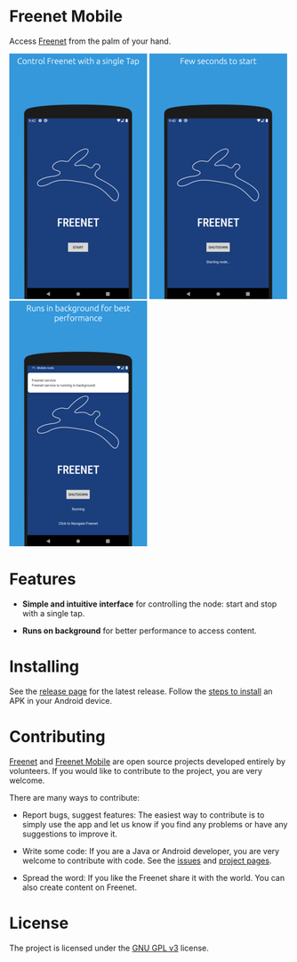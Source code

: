 # Freenet Mobile

Access [Freenet][7] from the palm of your hand.

[![Screenshot 1][screen1thumb]][screen1] [![Screenshot 2][screen2thumb]][screen2] [![Screenshot 3][screen3thumb]][screen3]

# Features

- **Simple and intuitive interface** for controlling the node: start and stop with a single tap.

- **Runs on background** for better performance to access content.

# Installing

See the [release page][5] for the latest release. Follow the [steps to install][6] an APK in your Android device.

# Contributing

[Freenet][3] and [Freenet Mobile][1] are open source projects developed entirely by volunteers. If you would like to contribute to the project, you are very welcome.

There are many ways to contribute:

- Report bugs, suggest features: The easiest way to contribute is to simply use the app and let us know if you find any problems or have any suggestions to improve it.

- Write some code: If you are a Java or Android developer, you are very welcome to contribute with code. See the [issues][4] and [project pages][1].

- Spread the word: If you like the Freenet share it with the world. You can also create content on Freenet.

# License

The project is licensed under the [GNU GPL v3][2] license.

  [1]: https://github.com/desyncr/freenet-mobile/
  [2]: http://www.gnu.org/licenses/gpl.html
  [3]: https://github.com/freenet
  [4]: https://github.com/desyncr/freenet-mobile/issues
  [5]: https://github.com/desyncr/freenet-mobile/releases
  [6]: https://www.lifewire.com/install-apk-on-android-4177185
  [7]: https://freenetproject.org/
  [screen1]: docs/screenshot_1.png
  [screen1thumb]:  docs/screenshot_1_thumb.png
  [screen2]: docs/screenshot_2.png
  [screen2thumb]:  docs/screenshot_2_thumb.png
  [screen3]: docs/screenshot_3.png
  [screen3thumb]:  docs/screenshot_3_thumb.png
